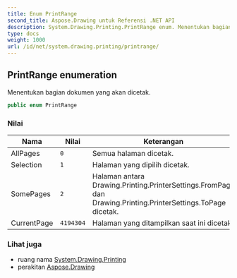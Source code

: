 ```yaml
---
title: Enum PrintRange
second_title: Aspose.Drawing untuk Referensi .NET API
description: System.Drawing.Printing.PrintRange enum. Menentukan bagian dokumen yang akan dicetak.
type: docs
weight: 1000
url: /id/net/system.drawing.printing/printrange/
---
```

## PrintRange enumeration

Menentukan bagian dokumen yang akan dicetak.

```csharp
public enum PrintRange
```

### Nilai

| Nama | Nilai | Keterangan |
| --- | --- | --- |
| AllPages | `0` | Semua halaman dicetak. |
| Selection | `1` | Halaman yang dipilih dicetak. |
| SomePages | `2` | Halaman antara Drawing.Printing.PrinterSettings.FromPage dan Drawing.Printing.PrinterSettings.ToPage dicetak. |
| CurrentPage | `4194304` | Halaman yang ditampilkan saat ini dicetak |

### Lihat juga

* ruang nama [System.Drawing.Printing](../../system.drawing.printing/)
* perakitan [Aspose.Drawing](../../)


